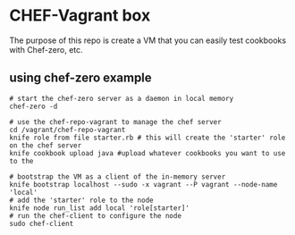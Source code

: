 # CHEF-Vagrant box

The purpose of this repo is create a VM that you can easily test cookbooks with Chef-zero, etc.

## using chef-zero example

```
# start the chef-zero server as a daemon in local memory
chef-zero -d

# use the chef-repo-vagrant to manage the chef server
cd /vagrant/chef-repo-vagrant
knife role from file starter.rb # this will create the 'starter' role on the chef server
knife cookbook upload java #upload whatever cookbooks you want to use to the 

# bootstrap the VM as a client of the in-memory server
knife bootstrap localhost --sudo -x vagrant --P vagrant --node-name 'local'
# add the 'starter' role to the node
knife node run_list add local 'role[starter]'
# run the chef-client to configure the node
sudo chef-client
```
